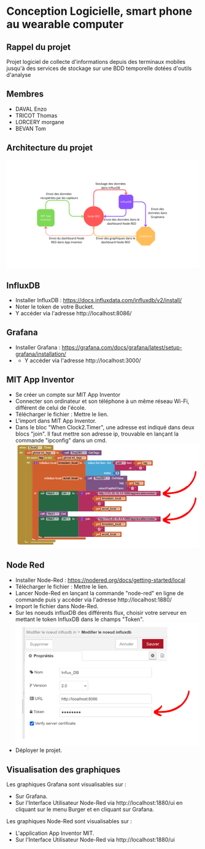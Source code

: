 # Conception Logicielle, smart phone au wearable computer

## Rappel du projet

Projet logiciel de collecte d'informations depuis des terminaux mobiles jusqu'à des services de stockage sur une BDD temporelle dotées d'outils d'analyse


## Membres

- DAVAL Enzo
- TRICOT Thomas
- LORCERY morgane
- BEVAN Tom


## Architecture du projet
![Architecture du projet](https://raw.githubusercontent.com/EnzoDaval/ConceptLog/main/screen/Fonctionnement_Projet.png)


## InfluxDB

- Installer InfluxDB : https://docs.influxdata.com/influxdb/v2/install/
- Noter le token de votre Bucket.
- Y accéder via l'adresse http://localhost:8086/


## Grafana

- Installer Grafana : https://grafana.com/docs/grafana/latest/setup-grafana/installation/
- - Y accéder via l'adresse http://localhost:3000/


## MIT App Inventor

- Se créer un compte sur MIT App Inventor
- Connecter son ordinateur et son téléphone à un même réseau Wi-Fi, différent de celui de l'école.
- Télécharger le fichier : Mettre le lien.
- L'import dans MIT App Inventor.
- Dans le bloc "When Clock2.Timer", une adresse est indiqué dans deux blocs "join". Il faut mettre son adresse ip, trouvable en lançant la commande "ipconfig" dans un cmd. ![MIT App Inventor](https://raw.githubusercontent.com/EnzoDaval/ConceptLog/main/screen/screen.png)


## Node Red

- Installer Node-Red : https://nodered.org/docs/getting-started/local
- Télécharger le fichier : Mettre le lien.
- Lancer Node-Red en lançant la commande "node-red" en ligne de commande puis y accéder via l'adresse http://localhost:1880/
- Import le fichier dans Node-Red.
- Sur les noeuds influxDB des différents flux, choisir votre serveur en mettant le token InfluxDB dans le champs "Token". ![NodeRed](https://raw.githubusercontent.com/EnzoDaval/ConceptLog/main/screen/token.png)
- Déployer le projet.


## Visualisation des graphiques

Les graphiques Grafana sont visualisables sur :
- Sur Grafana.
- Sur l'Interface Utilisateur Node-Red via http://localhost:1880/ui en cliquant sur le menu Burger et en cliquant sur Grafana.

Les graphiques Node-Red sont visualisables sur :
- L'application App Inventor MIT.
- Sur l'Interface Utilisateur Node-Red via http://localhost:1880/ui
